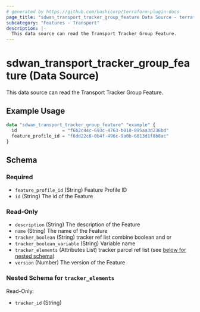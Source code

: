 ```yaml
---
# generated by https://github.com/hashicorp/terraform-plugin-docs
page_title: "sdwan_transport_tracker_group_feature Data Source - terraform-provider-sdwan"
subcategory: "Features - Transport"
description: |-
  This data source can read the Transport Tracker Group Feature.
---
```


# sdwan_transport_tracker_group_feature (Data Source)

This data source can read the Transport Tracker Group Feature.

## Example Usage

```terraform
data "sdwan_transport_tracker_group_feature" "example" {
  id                 = "f6b2c44c-693c-4763-b010-895aa3d236bd"
  feature_profile_id = "f6dd22c8-0b4f-496c-9a0b-6813d1f8b8ac"
}
```

<!-- schema generated by tfplugindocs -->
## Schema

### Required

- `feature_profile_id` (String) Feature Profile ID
- `id` (String) The id of the Feature

### Read-Only

- `description` (String) The description of the Feature
- `name` (String) The name of the Feature
- `tracker_boolean` (String) tracker ref list combine boolean and or
- `tracker_boolean_variable` (String) Variable name
- `tracker_elements` (Attributes List) tracker parcel ref list (see [below for nested schema](#nestedatt--tracker_elements))
- `version` (Number) The version of the Feature

<a id="nestedatt--tracker_elements"></a>
### Nested Schema for `tracker_elements`

Read-Only:

- `tracker_id` (String)
